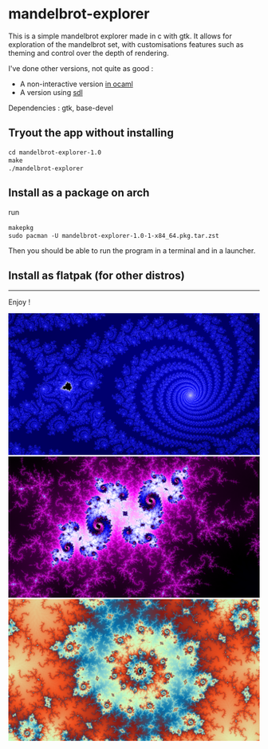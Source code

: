 # mandelbrot-explorer

This is a simple mandelbrot explorer made in c with gtk.
It allows for exploration of the mandelbrot set, with customisations features
such as theming and control over the depth of rendering.

I've done other versions, not quite as good :
 - A non-interactive version [in ocaml](https://github.com/matthieuporte/mandelbrot-ocaml)
 - A version using [sdl](https://github.com/matthieuporte/mandelbrot-sdl)

Dependencies : gtk, base-devel

## Tryout the app without installing

```shell
cd mandelbrot-explorer-1.0
make
./mandelbrot-explorer
``` 

## Install as a package on arch

run 
```shell
makepkg
sudo pacman -U mandelbrot-explorer-1.0-1-x84_64.pkg.tar.zst
```

Then you should be able to run the program in a terminal and in a launcher.


## Install as flatpak (for other distros)

---

Enjoy !


[img1]: images/mandelbrot1.png
[img2]: images/mandelbrot2.png
[img3]: images/mandelbrot3.png

![what mandelbrot can look like when you zoom in][img1]
![what mandelbrot can look like when you zoom in][img2]
![what mandelbrot can look like when you zoom in][img3]
